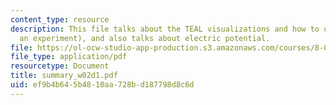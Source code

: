```yaml
---
content_type: resource
description: This file talks about the TEAL visualizations and how to use them (with
  an experiment), and also talks about electric potential.
file: https://ol-ocw-studio-app-production.s3.amazonaws.com/courses/8-02-physics-ii-electricity-and-magnetism-spring-2007/ef9b4b645b4810aa728bd187798d8c6d_summary_w02d1.pdf
file_type: application/pdf
resourcetype: Document
title: summary_w02d1.pdf
uid: ef9b4b64-5b48-10aa-728b-d187798d8c6d
---
```

